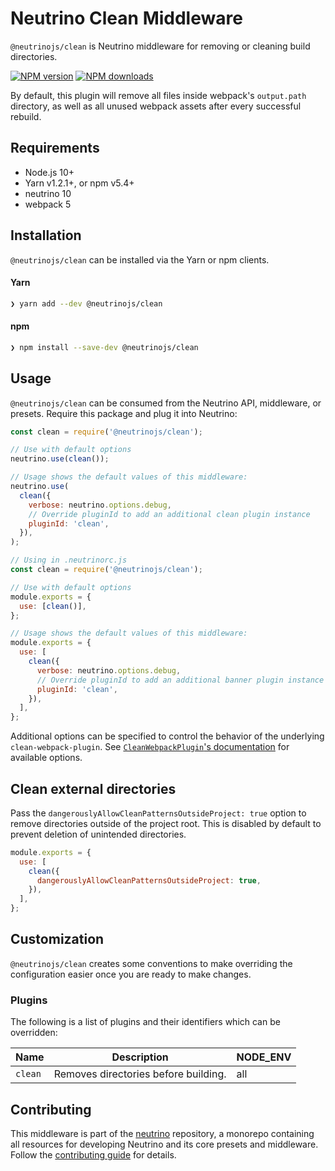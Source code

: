 # Neutrino Clean Middleware

`@neutrinojs/clean` is Neutrino middleware for removing or cleaning build
directories.

[![NPM version][npm-image]][npm-url] [![NPM downloads][npm-downloads]][npm-url]

By default, this plugin will remove all files inside webpack's `output.path`
directory, as well as all unused webpack assets after every successful rebuild.

## Requirements

- Node.js 10+
- Yarn v1.2.1+, or npm v5.4+
- neutrino 10
- webpack 5

## Installation

`@neutrinojs/clean` can be installed via the Yarn or npm clients.

#### Yarn

```bash
❯ yarn add --dev @neutrinojs/clean
```

#### npm

```bash
❯ npm install --save-dev @neutrinojs/clean
```

## Usage

`@neutrinojs/clean` can be consumed from the Neutrino API, middleware, or
presets. Require this package and plug it into Neutrino:

```js
const clean = require('@neutrinojs/clean');

// Use with default options
neutrino.use(clean());

// Usage shows the default values of this middleware:
neutrino.use(
  clean({
    verbose: neutrino.options.debug,
    // Override pluginId to add an additional clean plugin instance
    pluginId: 'clean',
  }),
);
```

```js
// Using in .neutrinorc.js
const clean = require('@neutrinojs/clean');

// Use with default options
module.exports = {
  use: [clean()],
};

// Usage shows the default values of this middleware:
module.exports = {
  use: [
    clean({
      verbose: neutrino.options.debug,
      // Override pluginId to add an additional banner plugin instance
      pluginId: 'clean',
    }),
  ],
};
```

Additional options can be specified to control the behavior of the underlying
`clean-webpack-plugin`. See
[`CleanWebpackPlugin`'s documentation](https://github.com/johnagan/clean-webpack-plugin)
for available options.

## Clean external directories

Pass the `dangerouslyAllowCleanPatternsOutsideProject: true` option to remove
directories outside of the project root. This is disabled by default to prevent
deletion of unintended directories.

```js
module.exports = {
  use: [
    clean({
      dangerouslyAllowCleanPatternsOutsideProject: true,
    }),
  ],
};
```

## Customization

`@neutrinojs/clean` creates some conventions to make overriding the
configuration easier once you are ready to make changes.

### Plugins

The following is a list of plugins and their identifiers which can be
overridden:

| Name    | Description                          | NODE_ENV |
| ------- | ------------------------------------ | -------- |
| `clean` | Removes directories before building. | all      |

## Contributing

This middleware is part of the
[neutrino](https://github.com/neutrinojs/neutrino) repository, a monorepo
containing all resources for developing Neutrino and its core presets and
middleware. Follow the
[contributing guide](https://neutrinojs.org/contributing/) for details.

[npm-image]: https://img.shields.io/npm/v/@neutrinojs/clean.svg
[npm-downloads]: https://img.shields.io/npm/dt/@neutrinojs/clean.svg
[npm-url]: https://www.npmjs.com/package/@neutrinojs/clean
